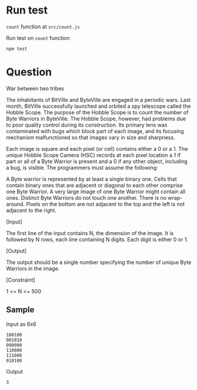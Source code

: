 # Run test
`count` function at `src/count.js`

Run test on `count` function
```
npm test
```

# Question
War between two tribes

The inhabitants of BitVille and ByteVille are engaged in a periodic wars. Last month, BitVille successfully launched and orbited a spy telescope called the Hobble Scope. The purpose of the Hobble Scope is to count the number of Byte Warriors in ByteVille. The Hobble Scope, however, had problems due to poor quality control during its construction. Its primary lens was contaminated with bugs which block part of each image, and its focusing mechanism malfunctioned so that images vary in size and sharpness.

Each image is square and each pixel (or cell) contains either a 0 or a 1. The unique Hobble Scope Camera (HSC) records at each pixel location a 1 if part or all of a Byte Warrior is present and a 0 if any other object, including a bug, is visible. The programmers must assume the following:

A Byte warrior is represented by at least a single binary one.
Cells that contain binary ones that are adjacent or diagonal to each other comprise one Byte Warrior. A very large image of one Byte Warrior might contain all ones.
Distinct Byte Warriors do not touch one another.
There is no wrap-around. Pixels on the bottom are not adjacent to the top and the left is not adjacent to the right.

[Input]

The first line of the input contains N, the dimension of the image. It is followed by N rows, each line containing N digits. Each digit is either 0 or 1.

[Output]

The output should be a single number specifying the number of unique Byte Warriors in the image.

[Constraint]

1 <= N <= 500

## Sample
Input as 6x6
```
100100
001010
000000
110000
111000
010100
```
Output
```
3
```
